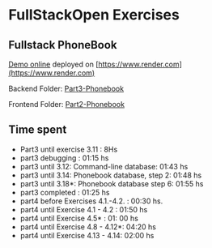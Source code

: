 # FullStackOpen Exercises

## Fullstack PhoneBook

[Demo online](https://fullstackopen-phonebook-backend-ebsz.onrender.com/) deployed on [https://www.render.com](https://www.render.com)

Backend Folder: [Part3-Phonebook](https://github.com/hernanruscica/fullstackopen/tree/main/part3-phonebook)

Frontend Folder: [Part2-Phonebook](https://github.com/hernanruscica/fullstackopen/tree/main/part2-phonebook)

## Time spent

- Part3 until exercise 3.11 : 8Hs
- part3 debugging : 01:15 hs
- part3 until 3.12: Command-line database: 01:43 hs
- part3 until 3.14: Phonebook database, step 2: 01:48 hs
- part3 until 3.18*: Phonebook database step 6: 01:55 hs
- part3 completed : 01:25 hs
- part4 before Exercises 4.1.-4.2. : 00:30 hs.
- part4 until Exercise 4.1 - 4.2 : 01:50 hs
- part4 until Exercise 4.5* : 01: 00 hs
- part4 until Exercise 4.8 - 4.12*: 04:20 hs
- part4 until Exercise 4.13 - 4.14: 02:00 hs